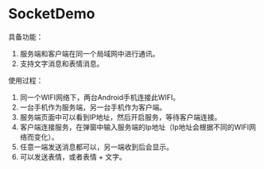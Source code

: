 # SocketDemo

具备功能：
1. 服务端和客户端在同一个局域网中进行通讯。
2. 支持文字消息和表情消息。

使用过程：

1. 同一个WIFI网络下，两台Android手机连接此WIFI。
2. 一台手机作为服务端，另一台手机作为客户端。
3. 服务端页面中可以看到IP地址，然后开启服务，等待客户端连接。
4. 客户端连接服务，在弹窗中输入服务端的Ip地址（Ip地址会根据不同的WIFI网络而变化）。
5. 任意一端发送消息都可以，另一端收到后会显示。
6. 可以发送表情，或者表情 + 文字。

